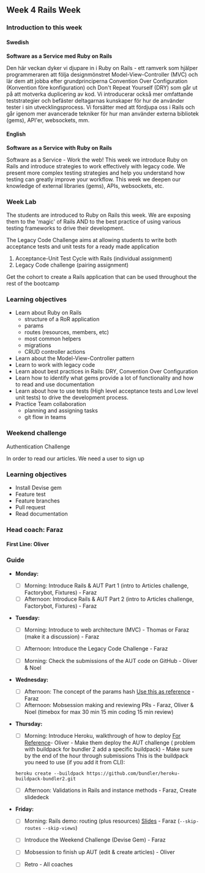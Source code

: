 ## Week 4 Rails Week
### Introduction to this week

#### Swedish
**Software as a Service med Ruby on Rails**

Den här veckan dyker vi djupare in i Ruby on Rails - ett ramverk som hjälper programmeraren att följa designmönstret Model-View-Controller (MVC) och lär dem att jobba efter grundprinciperna Convention Over Configuration (Konvention före konfiguration) och Don't Repeat Yourself (DRY) som går ut på att motverka duplicering av kod. Vi introducerar också mer omfattande teststrategier och befäster deltagarnas kunskaper för hur de använder tester i sin utvecklingsprocess. Vi forsätter med att fördjupa oss i Rails och går igenom mer avancerade tekniker för hur man använder externa bibliotek (gems), API'er, websockets, mm.


#### English
**Software as a Service with Ruby on Rails**

Software as a Service - Work the web! This week we introduce Ruby on Rails and introduce strategies to work effectively with legacy code. We present more complex testing strategies and help you understand how testing can greatly improve your workflow. This week we deepen our knowledge of external libraries (gems), APIs, websockets, etc.

### Week Lab
The students are introduced to Ruby on Rails this week. We are exposing them to the 'magic' of Rails AND to the best practice of using various testing frameworks to drive their development.

The Legacy Code Challenge aims at allowing students to write both acceptance tests and unit tests for a ready made application
1. Acceptance-Unit Test Cycle with Rails (individual assignment)
2. Legacy Code challenge (pairing assignment)

Get the cohort to create a Rails application that can be used throughout the rest of the bootcamp


### Learning objectives
* Learn about Ruby on Rails
  - structure of a RoR application
  - params
  - routes (resources, members, etc)
  - most common helpers
  - migrations
  - CRUD controller actions
* Learn about the Model-View-Controller pattern
* Learn to work with legacy code
* Learn about best practices in Rails: DRY, Convention Over Configuration
* Learn how to identify what gems provide a lot of functionality and how to read and use documentation
* Learn about how to use tests (High level acceptance tests and Low level unit tests) to drive the development process.
* Practice Team collaboration
  - planning and assigning tasks
  - git flow in teams

### Weekend challenge
Authentication Challenge

In order to read our articles. We need a user to sign up


### Learning objectives
* Install Devise gem
* Feature test
* Feature branches
* Pull request
* Read documentation

### Head coach: Faraz
#### First Line: Oliver

### Guide
- **Monday:** 
  - [ ] Morning: Introduce Rails & AUT Part 1 (intro to Articles challenge, Factorybot, Fixtures) - Faraz
  - [ ] Afternoon: Introduce Rails & AUT Part 2 (intro to Articles challenge, Factorybot, Fixtures) - Faraz

- **Tuesday:** 
  - [ ] Morning: Introduce to web architecture (MVC) - Thomas or Faraz (make it a discussion) - Faraz
  - [ ] Afternoon: Introduce the Legacy Code Challenge - Faraz 
  - [ ] Morning: Check the submissions of the AUT code on GitHub - Oliver & Noel


- **Wednesday:**
  - [ ] Afternoon: The concept of the params hash [Use this as reference](https://www.youtube.com/watch?v=y57OnWV6dRE) - Faraz
  - [ ] Afternoon: Mobsession making and reviewing PRs - Faraz, Oliver & Noel (timebox for max 30 min 15 min coding 15 min review)

- **Thursday:**
  - [ ] Morning: Introduce Heroku, walkthrough of how to deploy [For Reference](https://devcenter.heroku.com/articles/getting-started-with-ruby)- Oliver - Make them deploy the AUT challenge ( problem with buildpack for bundler 2 add a specific buildpack) - Make sure by the end of the hour through submissions
  This is the buildpack you need to use (if you add it from CLI): 

  ```
  heroku create --buildpack https://github.com/bundler/heroku-buildpack-bundler2.git
  ```
  
  - [ ] Afternoon: Validations in Rails and instance methods - Faraz, Create slidedeck
      
- **Friday:**
  - [ ] Morning: Rails demo: routing (plus resources) [Slides](https://docs.google.com/presentation/d/1Eu_x1eO9Zkmkb1RyflUONTipOjnDUtfUmSabO8-jyoQ) - Faraz (`--skip-routes` `--skip-views`)
  - [ ] Introduce the Weekend Challenge (Devise Gem) - Faraz
  - [ ] Mobsession to finish up AUT (edit & create articles) - Oliver
  - [ ] Retro - All coaches  
  

